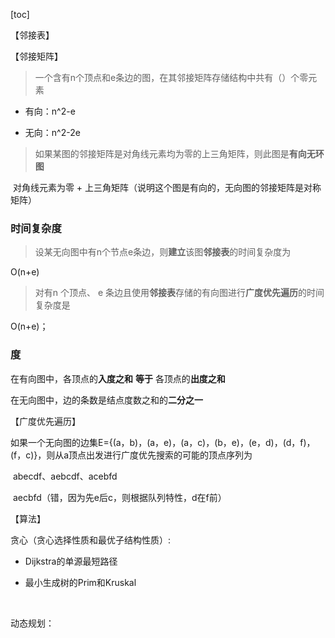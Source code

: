 [toc]



【邻接表】



【邻接矩阵】

> 一个含有n个顶点和e条边的图，在其邻接矩阵存储结构中共有（）个零元素

- 有向：n^2-e

- 无向：n^2-2e



> 如果某图的邻接矩阵是对角线元素均为零的上三角矩阵，则此图是**有向无环图**	

​	对角线元素为零 + 上三角矩阵（说明这个图是有向的，无向图的邻接矩阵是对称矩阵）



### 时间复杂度

> 设某无向图中有n个节点e条边，则**建立**该图**邻接表**的时间复杂度为

O(n+e)



> 对有n 个顶点、 e 条边且使用**邻接表**存储的有向图进行**广度优先遍历**的时间复杂度是 

O(n+e)；



### 度

在有向图中，各顶点的**入度之和** **等于** 各顶点的**出度之和**

在无向图中，边的条数是结点度数之和的**二分之一**



【广度优先遍历】

如果一个无向图的边集E={(a，b)，(a，e)，(a，c)，(b，e)，(e，d)，(d，f)，(f，c)}，则从a顶点出发进行广度优先搜索的可能的顶点序列为

​	abecdf、aebcdf、acebfd

​	aecbfd（错，因为先e后c，则根据队列特性，d在f前）



【算法】

贪心（贪心选择性质和最优子结构性质）:

- Dijkstra的单源最短路径

- 最小生成树的Prim和Kruskal

​	

动态规划：

